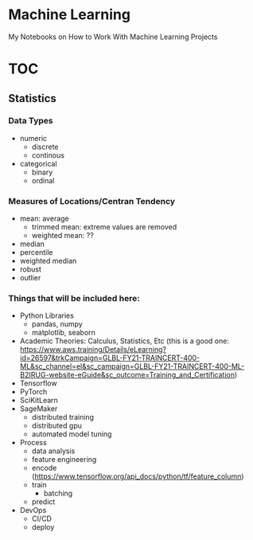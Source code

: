# Machine Learning
My Notebooks on How to Work With Machine Learning Projects

# TOC
## Statistics
### Data Types
- numeric
  - discrete
  - continous
- categorical
  - binary
  - ordinal
### Measures of Locations/Centran Tendency
- mean: average
  - trimmed mean: extreme values are removed
  - weighted mean: ??
- median
- percentile
- weighted median
- robust
- outlier

### Things that will be included here:
- Python Libraries
  - pandas, numpy
  - matplotlib, seaborn
- Academic Theories: Calculus, Statistics, Etc (this is a good one: https://www.aws.training/Details/eLearning?id=26597&trkCampaign=GLBL-FY21-TRAINCERT-400-ML&sc_channel=el&sc_campaign=GLBL-FY21-TRAINCERT-400-ML-B2IRUG-website-eGuide&sc_outcome=Training_and_Certification)
- Tensorflow
- PyTorch
- SciKitLearn
- SageMaker
  - distributed training
  - distributed gpu
  - automated model tuning
- Process
  - data analysis
  - feature engineering
  - encode (https://www.tensorflow.org/api_docs/python/tf/feature_column)
  - train
    - batching
  - predict
- DevOps
  - CI/CD
  - deploy

<test sagemaker>
